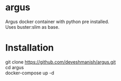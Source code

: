 # argus
Argus docker container with python pre installed.  
Uses buster:slim as base.  

# Installation
git clone https://github.com/deveshmanish/argus.git  
cd argus  
docker-compose up -d  

